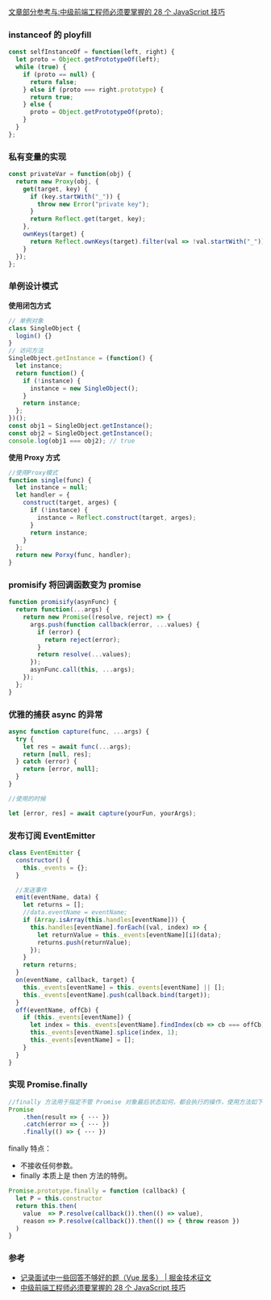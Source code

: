 [文章部分参考与:中级前端工程师必须要掌握的 28 个 JavaScript 技巧](https://juejin.im/post/5cef46226fb9a07eaf2b7516#heading-23)

### instanceof 的 ployfill

```js
const selfInstanceOf = function(left, right) {
  let proto = Object.getPrototypeOf(left);
  while (true) {
    if (proto == null) {
      return false;
    } else if (proto === right.prototype) {
      return true;
    } else {
      proto = Object.getPrototypeOf(proto);
    }
  }
};
```

### 私有变量的实现

```js
const privateVar = function(obj) {
  return new Proxy(obj, {
    get(target, key) {
      if (key.startWith("_")) {
        throw new Error("private key");
      }
      return Reflect.get(target, key);
    },
    ownKeys(target) {
      return Reflect.ownKeys(target).filter(val => !val.startWith("_"));
    }
  });
};
```

### 单例设计模式

**使用闭包方式**

```js
// 单例对象
class SingleObject {
  login() {}
}
// 访问方法
SingleObject.getInstance = (function() {
  let instance;
  return function() {
    if (!instance) {
      instance = new SingleObject();
    }
    return instance;
  };
})();
const obj1 = SingleObject.getInstance();
const obj2 = SingleObject.getInstance();
console.log(obj1 === obj2); // true
```

**使用 Proxy 方式**

```js
//使用Proxy模式
function single(func) {
  let instance = null;
  let handler = {
    construct(target, arges) {
      if (!instance) {
        instance = Reflect.construct(target, arges);
      }
      return instance;
    }
  };
  return new Porxy(func, handler);
}
```

### promisify 将回调函数变为 promise

```js
function promisify(asynFunc) {
  return function(...args) {
    return new Promise((resolve, reject) => {
      args.push(function callback(error, ...values) {
        if (error) {
          return reject(error);
        }
        return resolve(...values);
      });
      asynFunc.call(this, ...args);
    });
  };
}
```

### 优雅的捕获 async 的异常

```js
async function capture(func, ...args) {
  try {
    let res = await func(...args);
    return [null, res];
  } catch (error) {
    return [error, null];
  }
}

//使用的时候

let [error, res] = await capture(yourFun, yourArgs);
```

### 发布订阅 EventEmitter

```js
class EventEmitter {
  constructor() {
    this._events = {};
  }

  //发送事件
  emit(eventName, data) {
    let returns = [];
    //data.eventName = eventName;
    if (Array.isArray(this.handles[eventName])) {
      this.handles[eventName].forEach((val, index) => {
        let returnValue = this._events[eventName][i](data);
        returns.push(returnValue);
      });
    }
    return returns;
  }
  on(eventName, callback, target) {
    this._events[eventName] = this._events[eventName] || [];
    this._events[eventName].push(callback.bind(target));
  }
  off(eventName, offCb) {
    if (this._events[eventName]) {
      let index = this._events[eventName].findIndex(cb => cb === offCb);
      this._events[eventName].splice(index, 1);
      this._events[eventName] = [];
    }
  }
}
```


### 实现 Promise.finally

```js
//finally 方法用于指定不管 Promise 对象最后状态如何，都会执行的操作，使用方法如下
Promise
	.then(result => { ··· })
	.catch(error => { ··· })
	.finally(() => { ··· })

```

finally 特点：

- 不接收任何参数。
- finally 本质上是 then 方法的特例。

```js
Promise.prototype.finally = function (callback) {
  let P = this.constructor
  return this.then(
    value  => P.resolve(callback()).then(() => value),
    reason => P.resolve(callback()).then(() => { throw reason })
  )
}

```





### 参考

- [记录面试中一些回答不够好的题（Vue 居多） | 掘金技术征文](https://juejin.im/post/5a9b8417518825558251ce15)
- [中级前端工程师必须要掌握的 28 个 JavaScript 技巧](https://juejin.im/post/5cef46226fb9a07eaf2b7516#heading-23)
